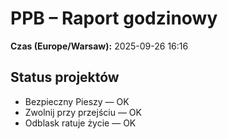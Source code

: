 # PPB – Raport godzinowy
**Czas (Europe/Warsaw):** 2025-09-26 16:16

## Status projektów
- Bezpieczny Pieszy — OK
- Zwolnij przy przejściu — OK
- Odblask ratuje życie — OK

